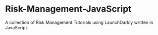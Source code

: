 # Risk-Management-JavaScript
A collection of Risk Management Tutorials using LaunchDarkly written in JavaScript.